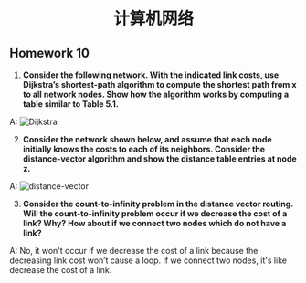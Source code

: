 # <center>**计算机网络**</center>  

## **Homework 10**
1. **Consider the following network. With the indicated link costs, use Dijkstra’s shortest-path algorithm to compute the shortest path from x to all network nodes. Show how the algorithm works by computing a table similar to Table 5.1.**

A:  ![Dijkstra](https://s2.loli.net/2022/04/25/DsVLbMpKOtgIm5f.png)



2. **Consider the network shown below, and assume that each node initially knows the costs to each of its neighbors. Consider the distance-vector algorithm and show the distance table entries at node z.**

A: ![distance-vector](https://s2.loli.net/2022/04/25/qYQINF9bcVPC27g.png)

3. **Consider the count-to-infinity problem in the distance vector routing. Will the count-to-infinity problem occur if we decrease the cost of a link? Why? How about if we connect two nodes which do not have a link?**

A: No, it won't occur if we decrease the cost of a link because the decreasing link cost won’t cause a loop. If we connect two nodes, it's like decrease the cost of a link.